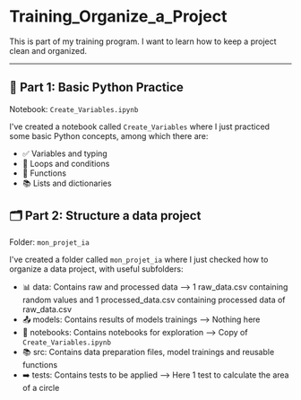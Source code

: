 # Training_Organize_a_Project

This is part of my training program. I want to learn how to keep a project clean and organized.

---

## 📘 Part 1: Basic Python Practice

Notebook: `Create_Variables.ipynb`

I've created a notebook called `Create_Variables` where I just practiced some basic Python concepts, among which there are:
- ✅ Variables and typing  
- 🔁 Loops and conditions  
- 🧩 Functions  
- 📚 Lists and dictionaries

## 🗂️ Part 2: Structure a data project

Folder: `mon_projet_ia`

I've created a folder called `mon_projet_ia` where I just checked how to organize a data project, with useful subfolders:
- 📊 data: Contains raw and processed data --> 1 raw_data.csv containing random values and 1 processed_data.csv containing processed data of raw_data.csv
- 📤 models: Contains results of models trainings --> Nothing here
- 📄 notebooks: Contains notebooks for exploration --> Copy of `Create_Variables.ipynb`
- 📚 src: Contains data preparation files, model trainings and reusable functions
- ➡️ tests: Contains tests to be applied --> Here 1 test to calculate the area of a circle
